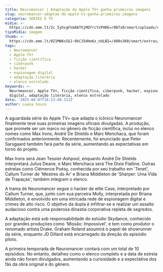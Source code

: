 ```yaml
---
title: Neuromancer | Adaptação do Apple TV+ ganha primeiras imagens
slug: neuromancer-adaptao-do-apple-tv-ganha-primeiras-imagens
categoria: SÉRIES E TV
midia: >-
  https://cdn.ome.lt/2c_IyhvgFUo8ATXjMQfrcYzPH0E=/987x0/smart/uploads/conteudo/fotos/OMELETE_CAPA_-_2025-04-07T124221.184.png
tipoMidia: imagem
thumb: >-
  https://cdn.ome.lt/0Z1MW6sSGJ-0kCJ5dHo6z_nULBI=/480x360/smart/extras/conteudos/omelete_THUMB_-_2025-04-07T124211.131.png
tags:
  - Neuromancer
  - Apple TV+
  - ficção científica
  - ciberpunk
  - hacker
  - espionagem digital
  - adaptação literária
  - elenco estrelado
keywords: >-
  Neuromancer, Apple TV+, ficção científica, ciberpunk, hacker, espionagem
  digital, adaptação literária, elenco estrelado
data: '2025-04-07T16:13:48.312Z'
author: Luana Souza
---
```


A aguardada série do Apple TV+ que adapta o icônico Neuromancer finalmente teve suas primeiras imagens oficiais divulgadas. A produção, que promete ser um marco no gênero de ficção científica, inclui no elenco nomes como Max Irons, André De Shields e Marc Menchaca, que foram confirmados anteriormente. Recentemente, foi anunciado que Peter Sarsgaard também fará parte da série, aumentando as expectativas em torno do projeto.

Max Irons será Jean Tessier-Ashpool, enquanto André De Shields interpretará Julius Deane, e Marc Menchaca será The Dixie Flatline. Outras estrelas como Clémence Poésy, conhecida por seu trabalho em 'Tenet', Callum Turner de 'Mestres do Ar' e Briana Middleton de 'Sharper: Uma Vida de Trapaças', também integram o elenco.

A trama de Neuromancer segue o hacker de elite Case, interpretado por Callum Turner, que, junto com sua parceira Molly, interpretada por Briana Middleton, é envolvido em uma intricada rede de espionagem digital e crimes de alto risco. O objetivo da dupla é infiltrar-se e realizar um assalto audacioso contra uma poderosa dinastia corporativa repleta de segredos.

A adaptação está sob responsabilidade do estúdio Skydance, conhecido por grandes produções como 'Missão: Impossível', e tem como produtor o renomado artista Drake. Graham Roland assumirá o papel de showrunner da série, enquanto JD Dillard está encarregado da direção do episódio piloto.

A primeira temporada de Neuromancer contará com um total de 10 episódios. No entanto, detalhes como o elenco completo e a data de estreia ainda não foram divulgados, aumentando a curiosidade e a expectativa dos fãs da obra original e do gênero.
